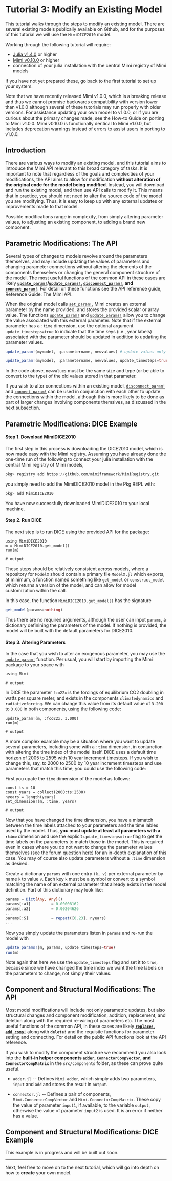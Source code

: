 # Tutorial 3: Modify an Existing Model

This tutorial walks through the steps to modify an existing model.  There are several existing models publically available on Github, and for the purposes of this tutorial we will use the `MimiDICE2010` model.

Working through the following tutorial will require:

- [Julia v1.4.0](https://julialang.org/downloads/) or higher
- [Mimi v0.10.0](https://github.com/mimiframework/Mimi.jl) or higher
- connection of your julia installation with the central Mimi registry of Mimi models

If you have not yet prepared these, go back to the first tutorial to set up your system.

Note that we have recently released Mimi v1.0.0, which is a breaking release and thus we cannot promise backwards compatibility with version lower than v1.0.0 although several of these tutorials may run properly with older versions. For assistance updating your own model to v1.0.0, or if you are curious about the primary changes made, see the How-to Guide on porting to Mimi v1.0.0. Mimi v0.10.0 is functionally dentical to Mimi v1.0.0, but includes deprecation warnings instead of errors to assist users in porting to v1.0.0.

## Introduction

There are various ways to modify an existing model, and this tutorial aims to introduce the Mimi API relevant to this broad category of tasks.  It is important to note that regardless of the goals and complexities of your modifications, the API aims to allow for modification **without alteration of the original code for the model being modified**.  Instead, you will download and run the existing model, and then use API calls to modify it. This means that in practice, you should not need to alter the source code of the model you are modifying. Thus, it is easy to keep up with any external updates or improvements made to that model.

Possible modifications range in complexity, from simply altering parameter values, to adjusting an existing component, to adding a brand new component.

## Parametric Modifications: The API

Several types of changes to models revolve around the parameters themselves, and may include updating the values of parameters and changing parameter connections without altering the elements of the components themselves or changing the general component structure of the model.  The most useful functions of the common API in these cases are likely **[`update_param!`](@ref)/[`update_params!`](@ref), [`disconnect_param!`](@ref), and [`connect_param!`](@ref)**.  For detail on these functions see the API reference guide, Reference Guide: The Mimi API.

When the original model calls [`set_param!`](@ref), Mimi creates an external parameter by the name provided, and stores the provided scalar or array value. The functions [`update_param!`](@ref) and [`update_params!`](@ref) allow you to change the value associated with this external parameter.  Note that if the external parameter has a `:time` dimension, use the optional argument `update_timesteps=true` to indicate that the time keys (i.e., year labels) associated with the parameter should be updated in addition to updating the parameter values.

```julia
update_param!(mymodel, :parametername, newvalues) # update values only 

update_param!(mymodel, :parametername, newvalues, update_timesteps=true) # also update time keys. Only necessary if the time dimension of the model has been changed.
```

In the code above, `newvalues` must be the same size and type (or be able to convert to the type) of the old values stored in that parameter.

If you wish to alter connections within an existing model, [`disconnect_param!`](@ref) and [`connect_param!`](@ref) can be used in conjunction with each other to update the connections within the model, although this is more likely to be done as part of larger changes involving components themslves, as discussed in the next subsection.

## Parametric Modifications: DICE Example

#### Step 1. Download MimiDICE2010

The first step in this process is downloading the DICE2010 model, which is now made easy with the Mimi registry. Assuming you have already done the one-time run of the following to connect your julia installation with the central Mimi registry of Mimi models,

```julia
pkg> registry add https://github.com/mimiframework/MimiRegistry.git
```

you simply need to add the MimiDICE2010 model in the Pkg REPL with:
```julia
pkg> add MimiDICE2010
```
You have now successfully downloaded MimiDICE2010 to your local machine.

#### Step 2. Run DICE

The next step is to run DICE using the provided API for the package:

```jldoctest tutorial2; output = false, filter = r".*"s
using MimiDICE2010
m = MimiDICE2010.get_model()
run(m)

# output

```

These steps should be relatively consistent across models, where a repository for `ModelX` should contain a primary file `ModelX.jl` which exports, at minimum, a function named something like `get_model` or `construct_model` which returns a version of the model, and can allow for model customization within the call.

In this case, the function `MimiDICE2010.get_model()` has the signature

```julia
get_model(params=nothing)
```

Thus there are no required arguments, although the user can input `params`, a dictionary definining the parameters of the model. If nothing is provided, the model will be built with the default parameters for DICE2010.

#### Step 3. Altering Parameters

In the case that you wish to alter an exogenous parameter, you may use the [`update_param!`](@ref) function.  Per usual, you will start by importing the Mimi package to your space with 

```jldoctest tutorial2; output = false
using Mimi

# output

```

In DICE the parameter `fco22x` is the forcings of equilibrium CO2 doubling in watts per square meter, and exists in the components `climatedynamics` and `radiativeforcing`.  We can change this value from its default value of `3.200` to `3.000` in both components, using the following code:

```jldoctest tutorial2; output = false, filter = r".*"s 
update_param!(m, :fco22x, 3.000)
run(m)

# output

```

A more complex example may be a situation where you want to update several parameters, including some with a `:time` dimension, in conjunction with altering the time index of the model itself. DICE uses a default time horizon of 2005 to 2595 with 10 year increment timesteps.  If you wish to change this, say, to 2000 to 2500 by 10 year increment timesteps and use parameters that match this time, you could use the following code:

First you upate the `time` dimension of the model as follows:

```jldoctest tutorial2; output = false, filter = r".*"s
const ts = 10
const years = collect(2000:ts:2500)
nyears = length(years)
set_dimension!(m, :time, years)

# output

```

Now that you have changed the time dimension, you have a mismatch between the time labels attached to your parameters and the time lables used by the model.  Thus, **you must update at least all parameters with a `:time`** dimension and use the explicit `update_timesteps=true` flag to get the time labels on the parameters to match those in the model. This is required even in cases where you do not want to change the parameter values themselves (see the forum question [here](https://forum.mimiframework.org/t/update-time-index/134/5)) for an in-depth explanation of this case. You may of course also update parameters without a `:time` dimension as desired. 

Create a dictionary `params` with one entry `(k, v)` per external parameter by name `k` to value `v`. Each key `k` must be a symbol or convert to a symbol matching the name of an external parameter that already exists in the model definition.  Part of this dictionary may look like:

```julia
params = Dict{Any, Any}()
params[:a1]         = 0.00008162
params[:a2]         = 0.00204626
...
params[:S]          = repeat([0.23], nyears)
...
```

Now you simply update the parameters listen in `params` and re-run the model with

```julia
update_params!(m, params, update_timesteps=true)
run(m)
```

Note again that here we use the `update_timesteps` flag and set it to `true`, because since we have changed the time index we want the time labels on the parameters to change, not simply their values.

## Component and Structural Modifications: The API

Most model modifications will include not only parametric updates, but also structural changes and component modification, addition, replacement, and deletion along with the required re-wiring of parameters etc. The most useful functions of the common API, in these cases are likely **[`replace!`](@ref), [`add_comp!`](@ref)** along with **`delete!`** and the requisite functions for parameter setting and connecting.  For detail on the public API functions look at the API reference. 

If you wish to modify the component structure we recommend you also look into the **built-in helper components `adder`, `ConnectorCompVector`, and `ConnectorCompMatrix`** in the `src/components` folder, as these can prove quite useful.  

* `adder.jl` -- Defines `Mimi.adder`, which simply adds two parameters, `input` and `add` and stores the result in `output`.

* `connector.jl` -- Defines a pair of components, `Mimi.ConnectorCompVector` and `Mimi.ConnectorCompMatrix`. These copy the value of parameter `input1`, if available, to the variable `output`, otherwise the value of parameter `input2` is used. It is an error if neither has a value.

## Component and Structural Modifications: DICE Example

This example is in progress and will be built out soon.

----
Next, feel free to move on to the next tutorial, which will go into depth on how to **create** your own model.
